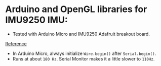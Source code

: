 # Arduino and OpenGL libraries for IMU9250 IMU:
- Tested with Arduino Micro and IMU9250 Adafruit breakout board.

[Reference](https://bitbucket.org/cinqlair/mpu9250)

- In Arduino Micro, always initialize `Wire.begin()` after `Serial.begin()`. 
- Runs at about `180 Hz`. Serial Monitor makes it a little slower to `110Hz`.
